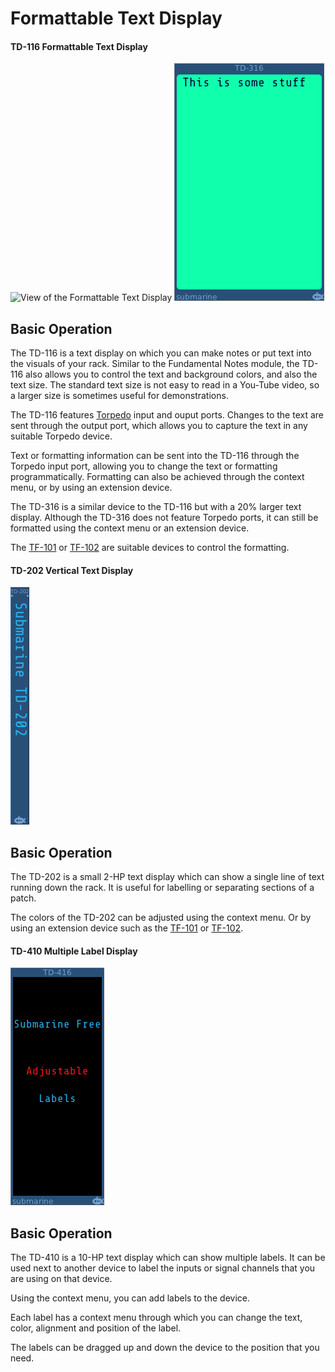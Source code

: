 # Formattable Text Display
#### TD-116 Formattable Text Display

![View of the Formattable Text Display](TD.png "Formattable Text Display")
![View of the Formattable Text Display](TD-316.png "Formattable Text Display")

## Basic Operation

The TD-116 is a text display on which you can make notes or put text into the visuals of your rack. Similar to the Fundamental Notes module, the TD-116 also allows you to control the text and background colors, and also the text size. The standard text size is not easy to read in a You-Tube video, so a larger size is sometimes useful for demonstrations.

The TD-116 features [Torpedo](https://github.com/david-c14/Torpedo) input and ouput ports. Changes to the text are sent through the output port, which allows you to capture the text in any suitable Torpedo device. 

Text or formatting information can be sent into the TD-116 through the Torpedo input port, allowing you to change the text or formatting programmatically. Formatting can also be achieved through the context menu, or by using an extension device.

The TD-316 is a similar device to the TD-116 but with a 20% larger text display. Although the TD-316 does not feature Torpedo ports, it can still be formatted using the context menu or an extension device.

The [TF-101](TF.md) or [TF-102](TF.md) are suitable devices to control the formatting.

#### TD-202 Vertical Text Display

![View of the Vertical Text Display](TD-202.png "Vertical Text Display")

## Basic Operation

The TD-202 is a small 2-HP text display which can show a single line of text running down the rack. It is useful for labelling or separating
sections of a patch.

The colors of the TD-202 can be adjusted using the context menu. Or by using an extension device such as the [TF-101](TF.md) or [TF-102](TF.md).

#### TD-410 Multiple Label Display

![View of the Multiple Label Display](TD-410.png "Multiple Label Display")

## Basic Operation

The TD-410 is a 10-HP text display which can show multiple labels. It can be used next to another device to label the inputs or signal channels that you are using on that device.

Using the context menu, you can add labels to the device.

Each label has a context menu through which you can change the text, color, alignment and position of the label.

The labels can be dragged up and down the device to the position that you need.
